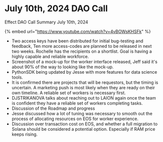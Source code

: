 # July 10th, 2024 DAO Call

Effect DAO Call Summary July 10th, 2024

{% embed url="https://www.youtube.com/watch?v=4vBOWsKHSFk" %}

* Two access keys have been distributed for initial bug-testing and feedback, Ten more access-codes are planned to be released in next two weeks. Rochelle has the recipients on a shortlist. Goal is having a highly capable and reliable workforce.
* Screenshot of a mock-up for the worker interface released, Jeff said it's about 90% of the way to looking like the mock-up.
* PythonSDK being updated by Jesse with more features for data science tools.
* It is confirmed there are projects that will be requestors, but the timing is uncertain. A marketing push is most likely when they are ready on their own timeline. A reliable set of workers is necessary first.
* DJSTRIKANOVA talks about reaching out to LAION again once the team is confident they have a reliable set of workers completing tasks.
* Discussion of the Roadmap and progress
* Jesse discussed how a lot of tuning was necessary to smooth out the process of allocating resources on EOS for worker experience.
* Discussion over transaction cost on EOS, and whether a full migration to Solana should be considered a potential option. Especially if RAM price keeps rising.
